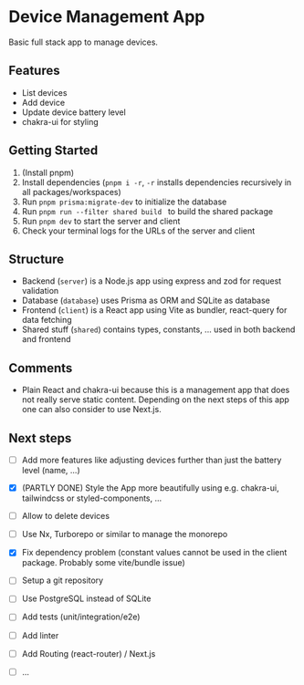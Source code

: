 # Device Management App

Basic full stack app to manage devices.

## Features

-   List devices
-   Add device
-   Update device battery level
-   chakra-ui for styling

## Getting Started

1. (Install pnpm)
2. Install dependencies (`pnpm i -r`, `-r` installs dependencies recursively in all packages/workspaces)
3. Run `pnpm prisma:migrate-dev` to initialize the database
4. Run `pnpm run --filter shared build ` to build the shared package 
5. Run `pnpm dev` to start the server and client
6. Check your terminal logs for the URLs of the server and client

## Structure

-   Backend (`server`) is a Node.js app using express and zod for request validation
-   Database (`database`) uses Prisma as ORM and SQLite as database
-   Frontend (`client`) is a React app using Vite as bundler, react-query for data fetching
-   Shared stuff (`shared`) contains types, constants, ... used in both backend and frontend

## Comments

-   Plain React and chakra-ui because this is a management app that does not really serve static content. Depending on the next steps of this app one can also consider to use Next.js.

## Next steps

- [ ] Add more features like adjusting devices further than just the battery level (name, ...)
- [x] (PARTLY DONE) Style the App more beautifully using e.g. chakra-ui, tailwindcss or styled-components, ...
- [ ] Allow to delete devices
- [ ] Use Nx, Turborepo or similar to manage the monorepo
- [x] Fix dependency problem (constant values cannot be used in the client package. Probably some vite/bundle issue)
- [ ] Setup a git repository
- [ ] Use PostgreSQL instead of SQLite
- [ ] Add tests (unit/integration/e2e)
- [ ] Add linter
- [ ] Add Routing (react-router) / Next.js
- [ ] ...

